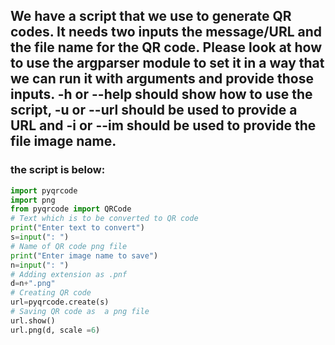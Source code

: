 ## We have a script that we use to generate QR codes. It needs two inputs the message/URL and the file name for the QR code. Please look at how to use the argparser module to set it in a way that we can run it with arguments and provide those inputs. -h or --help should show how to use the script, -u or --url should be used to provide a URL and -i or --im should be used to provide the file image name.

### the script is below:

```python
import pyqrcode
import png
from pyqrcode import QRCode
# Text which is to be converted to QR code
print("Enter text to convert")
s=input(": ")
# Name of QR code png file
print("Enter image name to save")
n=input(": ")
# Adding extension as .pnf
d=n+".png"
# Creating QR code
url=pyqrcode.create(s)
# Saving QR code as  a png file
url.show()
url.png(d, scale =6)

```
